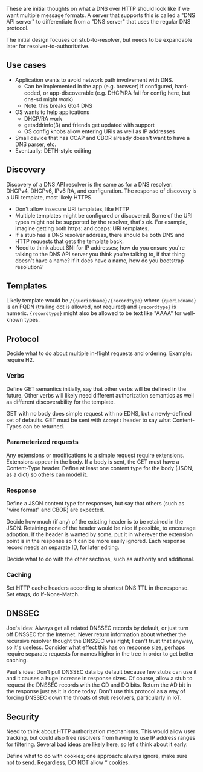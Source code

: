 These are initial thoughts on what a DNS over HTTP should look like if we want
multiple message formats. A server that supports this is called a "DNS API
server" to differentiate from a "DNS server" that uses the regular DNS protocol.

The initial design focuses on stub-to-resolver, but needs to be expandable later
for resolver-to-authoritative.

## Use cases

* Application wants to avoid network path involvement with DNS.
  * Can be implemented in the app (e.g. browser) if configured, hard-coded,
    or app-discoverable (e.g. DHCP/RA fail for config here, but dns-sd
    might work)
  * Note: this breaks 6to4 DNS
* OS wants to help applications
  * DHCP/RA work
  * getaddrinfo(3) and friends get updated with support
  * OS config knobs allow entering URIs as well as IP addresses
* Small device that has COAP and CBOR already doesn't want to have a DNS
  parser, etc.
* Eventually: DETH-style editing

## Discovery

Discovery of a DNS API resolver is the same as for a DNS resolver: DHCPv4,
DHCPv6, IPv6 RA, and configuration. The response of discovery is a URI template,
most likely HTTPS.

* Don't allow insecure URI templates, like HTTP
* Multiple templates might be configured or discovered.  Some of the URI types
  might not be supported by the resolver, that's ok.  For example, imagine
  getting both https: and coaps: URI templates.
* If a stub has a DNS resolver address, there should be both DNS and HTTP
  requests that gets the template back.
* Need to think about SNI for IP addresses; how do you ensure you're talking
  to the DNS API server you think you're talking to, if that thing doesn't
  have a name?  If it does have a name, how do you bootstrap resolution?

## Templates

Likely template would be `/{queriedname}/{recordtype}` where `{queriedname}`
is an FQDN (trailing dot is allowed, not required) and `{recordtype}` is
numeric.  `{recordtype}` might also be allowed to be text like "AAAA" for
well-known types.

## Protocol

Decide what to do about multiple in-flight requests and ordering.
Example: require H2.

### Verbs

Define GET semantics initially, say that other verbs will be defined in the
future.  Other verbs will likely need different authorization semantics as well
as different discoverability for the template.

GET with no body does simple request with no EDNS, but a newly-defined set of
defaults. GET must be sent with `Accept:` header to say what Content-Types can be
returned.

### Parameterized requests

Any extensions or modifications to a simple request require extensions.
Extensions appear in the body. If a body is sent, the GET must have a
Content-Type header. Define at least one content type for the body (JSON, as a
dict) so others can model it.

### Response

Define a JSON content type for responses, but say that others (such as "wire
format" and CBOR) are expected.

Decide how much (if any) of the existing header is to be retained in the JSON.
Retaining none of the header would be nice if possible, to encourage adoption.
If the header is wanted by some, put it in wherever the extension point is in
the response so it can be more easily ignored.  Each response record needs an
separate ID, for later editing.

Decide what to do with the other sections, such as authority and additional.

### Caching

Set HTTP cache headers according to shortest DNS TTL in the response.
Set etags, do If-None-Match.

## DNSSEC

Joe's idea: Always get all related DNSSEC records by default, or just turn off
DNSSEC for the Internet. Never return information about whether the recursive
resolver thought the DNSSEC was right; I can't trust that anyway, so it's
useless.  Consider what effect this has on response size, perhaps require
separate requests for names higher in the tree in order to get better caching.

Paul's idea: Don't pull DNSSEC data by default because few stubs can use it and
it causes a huge increase in response sizes. Of course, allow a stub to request
the DNSSEC records with the CD and DO bits. Return the AD bit in the response
just as it is done today. Don't use this protocol as a way of forcing DNSSEC
down the throats of stub resolvers, particularly in IoT.

## Security

Need to think about HTTP authorization mechanisms. This would allow user
tracking, but could also free resolvers from having to use IP address ranges for
filtering.  Several bad ideas are likely here, so let's think about it early.

Define what to do with cookies; one approach: always ignore, make sure not
to send.  Regardless, DO NOT allow * cookies.